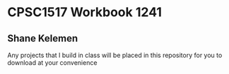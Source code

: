 # CPSC1517 Workbook 1241

## Shane Kelemen

Any projects that I build in class will be placed in this repository for you to download at your convenience
